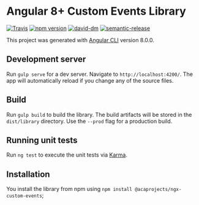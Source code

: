 # Angular 8+ Custom Events Library

[![Travis](https://travis-ci.org/acaprojects/ngx-custom-events.svg)](https://travis-ci.org/acaprojects/ngx-custom-events)
[![npm version](https://badge.fury.io/js/%40acaprojects%2Fngx-custom-events.svg)](https://badge.fury.io/js/%40acaprojects%2Fngx-custom-events)
[![david-dm](https://david-dm.org/acaprojects/ngx-custom-events.svg)](https://david-dm.org/acaprojects/ngx-custom-events)
[![semantic-release](https://img.shields.io/badge/%20%20%F0%9F%93%A6%F0%9F%9A%80-semantic--release-e10079.svg)](https://github.com/semantic-release/semantic-release)


This project was generated with [Angular CLI](https://github.com/angular/angular-cli) version 8.0.0.

## Development server

Run `gulp serve` for a dev server. Navigate to `http://localhost:4200/`. The app will automatically reload if you change any of the source files.

## Build

Run `gulp build` to build the library. The build artifacts will be stored in the `dist/library` directory. Use the `--prod` flag for a production build.

## Running unit tests

Run `ng test` to execute the unit tests via [Karma](https://karma-runner.github.io).

## Installation

You install the library from npm using `npm install @acaprojects/ngx-custom-events`;

